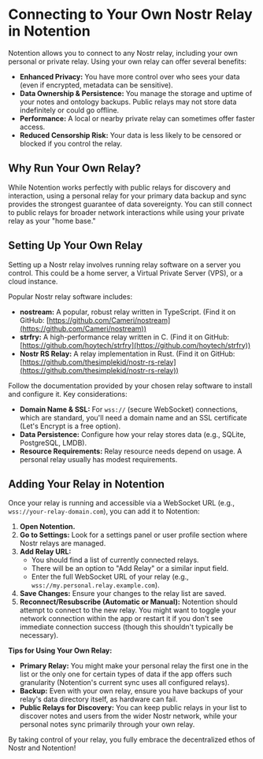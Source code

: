 # Connecting to Your Own Nostr Relay in Notention

Notention allows you to connect to any Nostr relay, including your own personal or private relay. Using your own relay
can offer several benefits:

- **Enhanced Privacy:** You have more control over who sees your data (even if encrypted, metadata can be sensitive).
- **Data Ownership & Persistence:** You manage the storage and uptime of your notes and ontology backups. Public relays
  may not store data indefinitely or could go offline.
- **Performance:** A local or nearby private relay can sometimes offer faster access.
- **Reduced Censorship Risk:** Your data is less likely to be censored or blocked if you control the relay.

## Why Run Your Own Relay?

While Notention works perfectly with public relays for discovery and interaction, using a personal relay for your
primary data backup and sync provides the strongest guarantee of data sovereignty. You can still connect to public
relays for broader network interactions while using your private relay as your "home base."

## Setting Up Your Own Relay

Setting up a Nostr relay involves running relay software on a server you control. This could be a home server, a Virtual
Private Server (VPS), or a cloud instance.

Popular Nostr relay software includes:

- **nostream:** A popular, robust relay written in TypeScript. (Find it on
  GitHub: [https://github.com/Cameri/nostream](https://github.com/Cameri/nostream))
- **strfry:** A high-performance relay written in C. (Find it on
  GitHub: [https://github.com/hoytech/strfry](https://github.com/hoytech/strfry))
- **Nostr RS Relay:** A relay implementation in Rust. (Find it on
  GitHub: [https://github.com/thesimplekid/nostr-rs-relay](https://github.com/thesimplekid/nostr-rs-relay))

Follow the documentation provided by your chosen relay software to install and configure it. Key considerations:

- **Domain Name & SSL:** For `wss://` (secure WebSocket) connections, which are standard, you'll need a domain name and
  an SSL certificate (Let's Encrypt is a free option).
- **Data Persistence:** Configure how your relay stores data (e.g., SQLite, PostgreSQL, LMDB).
- **Resource Requirements:** Relay resource needs depend on usage. A personal relay usually has modest requirements.

## Adding Your Relay in Notention

Once your relay is running and accessible via a WebSocket URL (e.g., `wss://your-relay-domain.com`), you can add it to
Notention:

1. **Open Notention.**
2. **Go to Settings:** Look for a settings panel or user profile section where Nostr relays are managed.
3. **Add Relay URL:**
   - You should find a list of currently connected relays.
   - There will be an option to "Add Relay" or a similar input field.
   - Enter the full WebSocket URL of your relay (e.g., `wss://my.personal.relay.example.com`).
4. **Save Changes:** Ensure your changes to the relay list are saved.
5. **Reconnect/Resubscribe (Automatic or Manual):** Notention should attempt to connect to the new relay. You might want
   to toggle your network connection within the app or restart it if you don't see immediate connection success (though
   this shouldn't typically be necessary).

**Tips for Using Your Own Relay:**

- **Primary Relay:** You might make your personal relay the first one in the list or the only one for certain types of
  data if the app offers such granularity (Notention's current sync uses all configured relays).
- **Backup:** Even with your own relay, ensure you have backups of your relay's data directory itself, as hardware can
  fail.
- **Public Relays for Discovery:** You can keep public relays in your list to discover notes and users from the wider
  Nostr network, while your personal notes sync primarily through your own relay.

By taking control of your relay, you fully embrace the decentralized ethos of Nostr and Notention!
